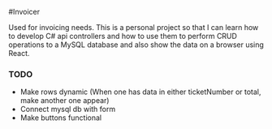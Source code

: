 #Invoicer

Used for invoicing needs. This is a personal project so that I can learn how to develop C# api controllers and how to use them to perform CRUD operations to a MySQL database and also show the data on a browser using React.

### TODO

- Make rows dynamic (When one has data in either ticketNumber or total, make another one appear)
- Connect mysql db with form
- Make buttons functional

